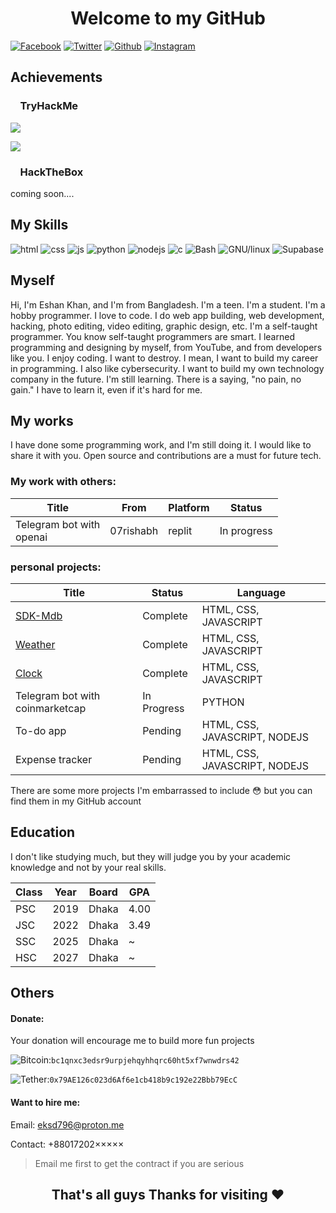 <h1 align="center">Welcome to my GitHub</h1>

[![Facebook](https://img.shields.io/badge/Facebook-17202A?style=flat-square&logo=Facebook&logoColor=1877F2)](https://www.facebook.com/siddek.ek.796)
[![Twitter](https://img.shields.io/badge/X-17202A?style=flat-square&logo=X
)](https://twitter.com/EshanKh63227899) [![Github](https://img.shields.io/badge/Github-17202A?style=flat-square&logo=Github
)](https://github.com/Eshankhan796/Eshankhan796)
[![Instagram](https://img.shields.io/badge/Instagram-17202A?style=flat-square&logo=Instagram
)](https://www.instagram.com/e_k.797)

## Achievements
### &nbsp;&nbsp;&nbsp;&nbsp;TryHackMe
[<img src="https://assets.tryhackme.com/room-badges/147f6c8b909c18f1665edd4c921ad5f0.png">](https://tryhackme.com/EKSD/badges/first-4-rooms)

[<img src="https://assets.tryhackme.com/room-badges/b24ff03e60ff36993e6d30a353d8a324.png">](https://tryhackme.com/EKSD/badges/terminaled)

### &nbsp;&nbsp;&nbsp;&nbsp;HackTheBox
coming soon....
## My Skills
![html](https://img.shields.io/badge/HTML-17202A?style=for-the-badge&logo=Html5
)
![css](https://img.shields.io/badge/Css-17202A?style=for-the-badge&logo=Css3
)
![js](https://img.shields.io/badge/JavaScript-17202A?style=for-the-badge&logo=JavaScript
)
![python](https://img.shields.io/badge/Python-17202A?style=for-the-badge&logo=Python
)
![nodejs](https://img.shields.io/badge/Node.js-17202A?style=for-the-badge&logo=Nodedotjs
)
![c](https://img.shields.io/badge/C-17202A?style=for-the-badge&logo=C
)
![Bash](https://img.shields.io/badge/Bash-17202A?style=for-the-badge&logo=Gnubash
)
![GNU/linux](https://img.shields.io/badge/GNU%2FLinux-17202A?style=for-the-badge&logo=Linux
)
![Supabase](https://img.shields.io/badge/Supabase-17202A?style=for-the-badge&logo=Supabase
)

## Myself
Hi, I'm Eshan Khan, and I'm from Bangladesh. I'm a teen. I'm a student. I'm a hobby programmer. I love to code. I do web app building, web development, hacking, photo editing, video editing, graphic design, etc. I'm a self-taught programmer. You know self-taught programmers are smart. I learned programming and designing by myself, from YouTube, and from developers like you. I enjoy coding. I want to destroy. I mean, I want to build my career in programming. I also like cybersecurity. I want to build my own technology company in the future. I'm still learning. There is a saying, "no pain, no gain." I have to learn it, even if it's hard for me.

## My works
I have done some programming work, and I'm still doing it. I would like to share it with you. Open source and contributions are a must for future tech.

### My work with others:
| Title | From | Platform | Status | 
|-------------|------|----------|--------|
| Telegram bot with <br>openai | 07rishabh | replit | In progress |
### personal projects:
| Title | Status | Language |
|-------------|--------|----------|
| [SDK-Mdb](https://github.com/Eshankhan796/SDK-Mdb) | Complete | HTML, CSS,  JAVASCRIPT |
| [Weather](https://github.com/Eshankhan796/Weather) | Complete | HTML, CSS, JAVASCRIPT |
| [Clock](https://github.com/Eshankhan796/Clock) | Complete | HTML, CSS, JAVASCRIPT|
| Telegram bot with coinmarketcap | In Progress | PYTHON |
| To-do app |Pending | HTML, CSS,  JAVASCRIPT, NODEJS |
| Expense tracker | Pending | HTML, CSS, JAVASCRIPT, NODEJS |

There are some more projects I'm embarrassed to include 😳 but you can find them in my GitHub account 
## Education 

I don't like studying much, but they will judge you by your academic knowledge and not by your real skills.

| Class | Year | Board | GPA |
|-------|------|-------|-----|
| PSC   | 2019 | Dhaka | 4.00|
| JSC   | 2022 | Dhaka | 3.49|
| SSC   | 2025 | Dhaka |  ~  |
| HSC   | 2027 | Dhaka |  ~  |

## Others
#### Donate:
Your donation will encourage me to build more fun projects 

![Bitcoin](https://img.shields.io/badge/Bitcoin-172028?logo=Bitcoin
):`bc1qnxc3edsr9urpjehqyhhqrc60ht5xf7wnwdrs42`

![Tether](https://img.shields.io/badge/USDT-172028?logo=Tether
):`0x79AE126c023d6Af6e1cb418b9c192e22Bbb79EcC`

#### Want to hire me:
Email: [eksd796@proton.me](mailto:eksd796@proton.me)

Contact: +88017202×××××
> Email me first to get the contract if you are serious



## <center>That's all guys Thanks for visiting ❤️</center>
